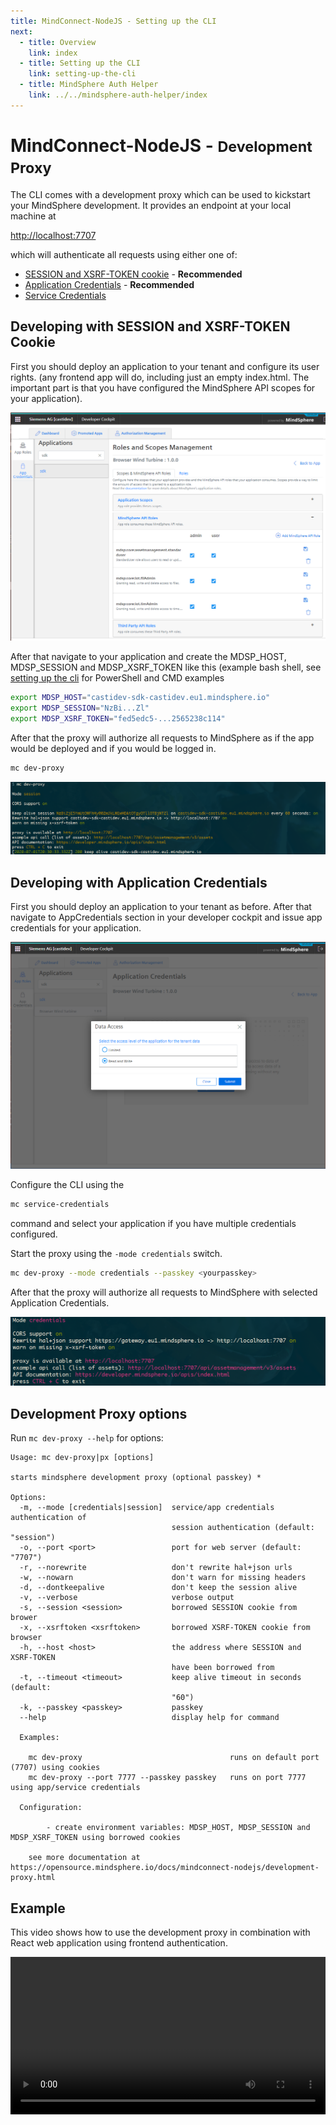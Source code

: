 ```yaml
---
title: MindConnect-NodeJS - Setting up the CLI
next:
  - title: Overview
    link: index
  - title: Setting up the CLI
    link: setting-up-the-cli
  - title: MindSphere Auth Helper
    link: ../../mindsphere-auth-helper/index
---
```


<!-- @format -->

# MindConnect-NodeJS - <small>Development Proxy</small>

The CLI comes with a development proxy which can be used to kickstart your MindSphere development. It provides an endpoint
at your local machine at

[http://localhost:7707](http://localhost:7707)

which will authenticate all requests using either one of:

- [SESSION and XSRF-TOKEN cookie](https://developer.mindsphere.io/howto/howto-local-development.html#generate-user-credentials) - **Recommended**
- [Application Credentials](https://documentation.mindsphere.io/resources/html/developer-cockpit/en-US/124342231819.html) - **Recommended**
- [Service Credentials](https://developer.mindsphere.io/howto/howto-selfhosted-api-access.html#creating-service-credentials)

## Developing with SESSION and XSRF-TOKEN Cookie

First you should deploy an application to your tenant and configure its user rights. (any frontend app will do, including just an empty index.html. The important part is that you have configured the MindSphere API scopes for your application).

![api roles](../images/apiroles.png)

After that navigate to your application and create the MDSP_HOST, MDSP_SESSION and MDSP_XSRF_TOKEN like this (example bash shell, see [setting up the cli](setting-up-the-cli.html) for PowerShell and CMD examples

```bash
export MDSP_HOST="castidev-sdk-castidev.eu1.mindsphere.io"
export MDSP_SESSION="NzBi...Zl"
export MDSP_XSRF_TOKEN="fed5edc5-...2565238c114"
```

After that the proxy will authorize all requests to MindSphere as if the app would be deployed and if you would be logged in.

```bash
mc dev-proxy
```

![credential auth](../images/proxy-cookie.png)

## Developing with Application Credentials

First you should deploy an application to your tenant as before. After that navigate to AppCredentials section in your developer cockpit and issue app credentials for your application.

![app credentials](../images/appcredentials.png)

Configure the CLI using the

```bash
mc service-credentials
```

command and select your application if you have multiple credentials configured.

Start the proxy using the `-mode credentials` switch.

```bash
mc dev-proxy --mode credentials --passkey <yourpasskey>
```

After that the proxy will authorize all requests to MindSphere with selected Application Credentials.

![credential auth](../images/proxy-credential.png)

## Development Proxy options

Run `mc dev-proxy --help` for options:

```text
Usage: mc dev-proxy|px [options]

starts mindsphere development proxy (optional passkey) *

Options:
  -m, --mode [credentials|session]  service/app credentials authentication of
                                    session authentication (default: "session")
  -o, --port <port>                 port for web server (default: "7707")
  -r, --norewrite                   don't rewrite hal+json urls
  -w, --nowarn                      don't warn for missing headers
  -d, --dontkeepalive               don't keep the session alive
  -v, --verbose                     verbose output
  -s, --session <session>           borrowed SESSION cookie from brower
  -x, --xsrftoken <xsrftoken>       borrowed XSRF-TOKEN cookie from browser
  -h, --host <host>                 the address where SESSION and XSRF-TOKEN
                                    have been borrowed from
  -t, --timeout <timeout>           keep alive timeout in seconds (default:
                                    "60")
  -k, --passkey <passkey>           passkey
  --help                            display help for command

  Examples:

    mc dev-proxy                                 runs on default port (7707) using cookies
    mc dev-proxy --port 7777 --passkey passkey   runs on port 7777 using app/service credentials

  Configuration:

        - create environment variables: MDSP_HOST, MDSP_SESSION and MDSP_XSRF_TOKEN using borrowed cookies

    see more documentation at https://opensource.mindsphere.io/docs/mindconnect-nodejs/development-proxy.html
```

## Example

This video shows how to use the development proxy in combination with React web application using frontend authentication.

<video style='width: 100% !important; height: auto !important;' controls>
  <source src="../images/using_dev_proxy.mp4" type="video/mp4">
Your browser does not support the video tag.
</video>
